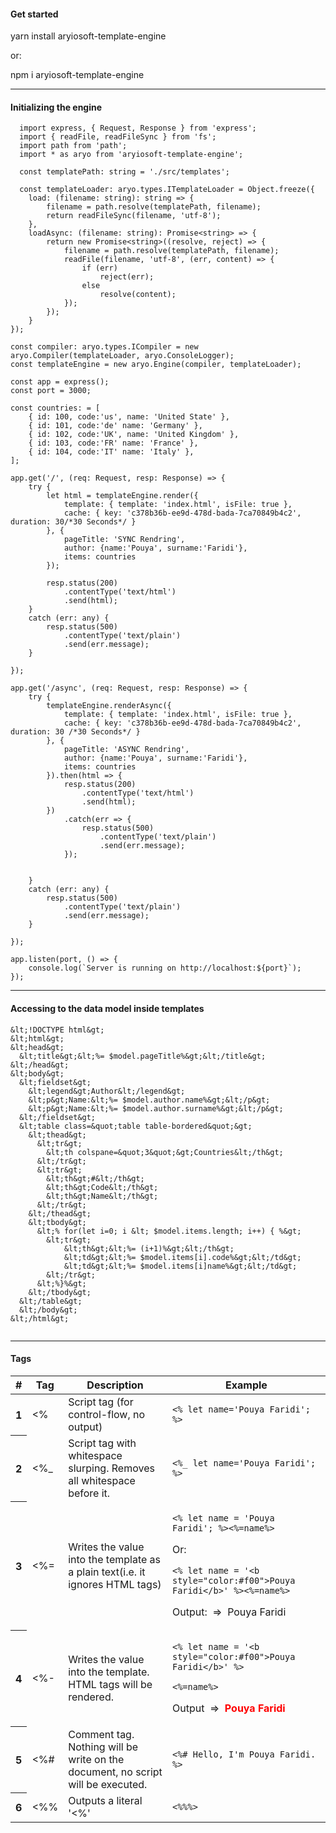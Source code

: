 <h4>Get started</h4>
<p>yarn install aryiosoft-template-engine</p>
<p>or:</p>
<p>npm i aryiosoft-template-engine</p>
<hr/>
<h4>Initializing the engine</h4>

```
  import express, { Request, Response } from 'express';
  import { readFile, readFileSync } from 'fs';
  import path from 'path';
  import * as aryo from 'aryiosoft-template-engine';

  const templatePath: string = './src/templates';

  const templateLoader: aryo.types.ITemplateLoader = Object.freeze({
    load: (filename: string): string => {
        filename = path.resolve(templatePath, filename);
        return readFileSync(filename, 'utf-8');
    },
    loadAsync: (filename: string): Promise<string> => {
        return new Promise<string>((resolve, reject) => {
            filename = path.resolve(templatePath, filename);
            readFile(filename, 'utf-8', (err, content) => {
                if (err)
                    reject(err);
                else
                    resolve(content);
            });
        });
    }
});

const compiler: aryo.types.ICompiler = new aryo.Compiler(templateLoader, aryo.ConsoleLogger);
const templateEngine = new aryo.Engine(compiler, templateLoader);

const app = express();
const port = 3000;

const countries: = [
    { id: 100, code:'us', name: 'United State' },
    { id: 101, code:'de' name: 'Germany' },
    { id: 102, code:'UK', name: 'United Kingdom' },
    { id: 103, code:'FR' name: 'France' },
    { id: 104, code:'IT' name: 'Italy' },
];

app.get('/', (req: Request, resp: Response) => {
    try {
        let html = templateEngine.render({
            template: { template: 'index.html', isFile: true },
            cache: { key: 'c378b36b-ee9d-478d-bada-7ca70849b4c2', duration: 30/*30 Seconds*/ }
        }, {
            pageTitle: 'SYNC Rendring',
            author: {name:'Pouya', surname:'Faridi'},
            items: countries
        });

        resp.status(200)
            .contentType('text/html')
            .send(html);
    }
    catch (err: any) {
        resp.status(500)
            .contentType('text/plain')
            .send(err.message);
    }

});

app.get('/async', (req: Request, resp: Response) => {
    try {
        templateEngine.renderAsync({
            template: { template: 'index.html', isFile: true },
            cache: { key: 'c378b36b-ee9d-478d-bada-7ca70849b4c2', duration: 30 /*30 Seconds*/ }
        }, {
            pageTitle: 'ASYNC Rendring',
            author: {name:'Pouya', surname:'Faridi'},
            items: countries
        }).then(html => {
            resp.status(200)
                .contentType('text/html')
                .send(html);
        })
            .catch(err => {
                resp.status(500)
                    .contentType('text/plain')
                    .send(err.message);
            });


    }
    catch (err: any) {
        resp.status(500)
            .contentType('text/plain')
            .send(err.message);
    }

});

app.listen(port, () => {
    console.log(`Server is running on http://localhost:${port}`);
});
```
<hr/>
<h4>Accessing to the data model inside templates</h4>

```
&lt;!DOCTYPE html&gt;
&lt;html&gt;
&lt;head&gt;
  &lt;title&gt;&lt;%= $model.pageTitle%&gt;&lt;/title&gt;
&lt;/head&gt;
&lt;body&gt;
  &lt;fieldset&gt;
    &lt;legend&gt;Author&lt;/legend&gt;
    &lt;p&gt;Name:&lt;%= $model.author.name%&gt;&lt;/p&gt;
    &lt;p&gt;Name:&lt;%= $model.author.surname%&gt;&lt;/p&gt;
  &lt;/fieldset&gt;
  &lt;table class=&quot;table table-bordered&quot;&gt;
    &lt;thead&gt;
      &lt;tr&gt;
        &lt;th colspane=&quot;3&quot;&gt;Countries&lt;/th&gt;
      &lt;/tr&gt;
      &lt;tr&gt;
        &lt;th&gt;#&lt;/th&gt;
        &lt;th&gt;Code&lt;/th&gt;
        &lt;th&gt;Name&lt;/th&gt;
      &lt;/tr&gt;
    &lt;/thead&gt;
    &lt;tbody&gt;
      &lt;% for(let i=0; i &lt; $model.items.length; i++) { %&gt;
        &lt;tr&gt;
            &lt;th&gt;&lt;%= (i+1)%&gt;&lt;/th&gt;
            &lt;td&gt;&lt;%= $model.items[i].code%&gt;&lt;/td&gt;
            &lt;td&gt;&lt;%= $model.items[i]name%&gt;&lt;/td&gt;
        &lt;/tr&gt;
      &lt;%}%&gt;
    &lt;/tbody&gt;
  &lt;/table&gt;
  &lt;/body&gt;
&lt;/html&gt;
     
```
<hr/>
<h4>Tags</h4>
<table>
  <thead>
    <tr>
      <th>#</th>
      <th>Tag</th>
      <th>Description</th>
      <th>Example</th>
    </tr>
  </thead>
  <tbody>
    <tr>
      <th>1</th>
      <td>&lt;%</td>
      <td>Script tag (for control-flow, no output)</td>
      <td><code><% let name='Pouya Faridi'; %><code></td>
      </tr>
      <tr>
        <th>2</th>
        <td>&lt;%_</td>
        <td>Script tag with whitespace slurping. Removes all whitespace before it.</td>
        <td><code><%_ let name='Pouya Faridi'; %><code></td>
      </tr>
      <tr>
        <th>3</th>
        <td>&lt;%=</td>
        <td>Writes the value into the template as a plain text(i.e. it ignores HTML tags)</td>
        <td>
          <p><code><% let name = 'Pouya Faridi'; %><%=name%></code></p>
        <p>Or:</p>
        <p><code><% let name = '&lt;b style=&quot;color:#f00&quot;&gt;Pouya Faridi&lt;/b&gt;' %><%=name%></code></p>
        <p style="margin-top: 7px;">Output:&nbsp;&nbsp;=>&nbsp;&nbsp;Pouya Faridi</p>
      </td>
    </tr>
    <tr>
      <th>4</th>
      <td>&lt;%-</td>
      <td>Writes the value into the template. HTML tags will be rendered.</td>
      <td>
        <p><code><% let name = '&lt;b style=&quot;color:#f00&quot;&gt;Pouya Faridi&lt;/b&gt;' %></code></p>
        <p><code><%=name%></code></p>
        <p style="margin-top: 7px;">Output&nbsp;&nbsp;=>&nbsp;&nbsp;<b style="color:#f00">Pouya Faridi</b></p>
      </td>
    </tr>
    <tr>
      <th>5</th>
      <td>&lt;%#</td>
      <td>Comment tag. Nothing will be write on the document, no script will be executed.</td>
      <td><code>&lt;%# Hello, I'm Pouya Faridi. %></code></td>
    </tr>
    <tr>
      <th>6</th>
      <td>&lt;%%</td>
      <td>Outputs a literal '&lt;%'</td>
      <td><code>&lt;%%%></code></td>
    </tr>
  </tbody>
</table>
